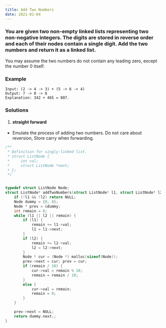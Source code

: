 ```yaml
---
title: Add Two Numbers
date: 2021-01-04
---
```

### You are given two non-empty linked lists representing two non-negative integers. The digits are stored in reverse order and each of their nodes contain a single digit. Add the two numbers and return it as a linked list.

You may assume the two numbers do not contain any leading zero, except the number 0 itself.

### Example

```
Input: (2 -> 4 -> 3) + (5 -> 6 -> 4)
Output: 7 -> 0 -> 8
Explanation: 342 + 465 = 807.
```


### Solutions

1. #### straight forward

- Emulate the process of adding two numbers. Do not care about reversion, Store carry when forwarding.


```cpp
/**
 * Definition for singly-linked list.
 * struct ListNode {
 *     int val;
 *     struct ListNode *next;
 * };
 */


typedef struct ListNode Node;
struct ListNode* addTwoNumbers(struct ListNode* l1, struct ListNode* l2){
    if (!l1 && !l2) return NULL;
    Node dummy = {0, 0};
    Node * prev = &dummy;
    int remain = 0;
    while (l1 || l2 || remain) {
        if (l1) {
            remain += l1->val;
            l1 = l1->next;
        }
        if (l2) {
            remain += l2->val;
            l2 = l2->next;
        }
        Node * cur = (Node *) malloc(sizeof(Node));
        prev->next = cur; prev = cur;
        if (remain / 10) {
            cur->val = remain % 10;
            remain = remain / 10;
        }
        else {
            cur->val = remain;
            remain = 0;
        }
    }

    prev->next = NULL;
    return dummy.next;;
}
```